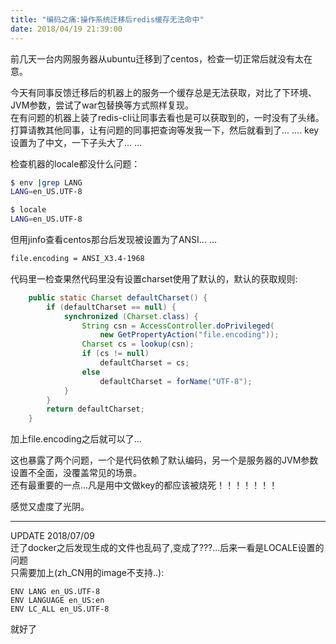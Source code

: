 ```yaml
---
title: "编码之痛:操作系统迁移后redis缓存无法命中"
date: 2018/04/19 21:39:00
---
```

前几天一台内网服务器从ubuntu迁移到了centos，检查一切正常后就没有太在意。  

今天有同事反馈迁移后的机器上的服务一个缓存总是无法获取，对比了下环境、JVM参数，尝试了war包替换等方式照样复现。  
在有问题的机器上装了redis-cli让同事去看也是可以获取到的，一时没有了头绪。  
打算请教其他同事，让有问题的同事把查询等发我一下，然后就看到了... .... key设置为了中文，一下子头大了... ...  

检查机器的locale都没什么问题：
```bash
$ env |grep LANG
LANG=en_US.UTF-8

$ locale
LANG=en_US.UTF-8
```
但用jinfo查看centos那台后发现被设置为了ANSI... ...  
```bash
file.encoding = ANSI_X3.4-1968
```

代码里一检查果然代码里没有设置charset使用了默认的，默认的获取规则:
```java
    public static Charset defaultCharset() {
        if (defaultCharset == null) {
            synchronized (Charset.class) {
                String csn = AccessController.doPrivileged(
                    new GetPropertyAction("file.encoding"));
                Charset cs = lookup(csn);
                if (cs != null)
                    defaultCharset = cs;
                else
                    defaultCharset = forName("UTF-8");
            }
        }
        return defaultCharset;
    }
```

加上file.encoding之后就可以了...  

这也暴露了两个问题，一个是代码依赖了默认编码，另一个是服务器的JVM参数设置不全面，没覆盖常见的场景。  
还有最重要的一点...凡是用中文做key的都应该被烧死！！！！！！！

感觉又虚度了光阴。  

---  

UPDATE 2018/07/09  
迁了docker之后发现生成的文件也乱码了,变成了???...后来一看是LOCALE设置的问题  
只需要加上(zh_CN用的image不支持..):  
```  
ENV LANG en_US.UTF-8  
ENV LANGUAGE en_US:en  
ENV LC_ALL en_US.UTF-8
```  
就好了
